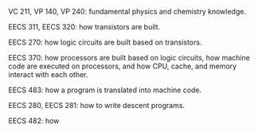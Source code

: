 VC 211, VP 140, VP 240: fundamental physics and chemistry knowledge.

EECS 311, EECS 320: how transistors are built.

EECS 270: how logic circuits are built based on transistors.

EECS 370: how processors are built based on logic circuits, how machine code are executed on processors, and how CPU, cache, and memory interact with each other.

EECS 483: how a program is translated into machine code.

EECS 280, EECS 281: how to write descent programs.

EECS 482: how